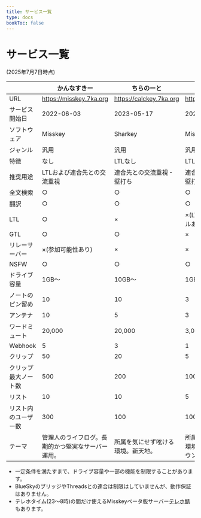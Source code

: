 ```yaml
---
title: サービス一覧
type: docs
bookToc: false
---
```


# サービス一覧

(2025年7月7日時点)

|  | かんなすきー | ちらのーと | ちらのーと2 |
| --- | --- | --- | --- |
| URL| https://misskey.7ka.org | https://calckey.7ka.org | https://chiranote.com |
| サービス開始日 | 2022-06-03 | 2023-05-17 | 2025-07-03 |
| ソフトウェア | Misskey | Sharkey | Misskey |
| ジャンル | 汎用 | 汎用 | 汎用 |
| 特徴 | なし | LTLなし | LTL/GTLなし |
| 推奨用途 | LTLおよび連合先との交流重視 | 連合先との交流重視・壁打ち | 連合先との交流重視・壁打ち |
| 全文検索 | ○ | ○ | ○ |
| 翻訳 | ○ | ○ | ○ |
| LTL | ○ | × | ×(LTL相当のチャンネルあり) |
| GTL | ○ | ○ | × |
| リレーサーバー | ×(参加可能性あり) | × | × |
| NSFW | ○ | ○ | ○ |
| ドライブ容量 | 1GB〜 | 10GB〜 | 1GB〜 |
| ノートのピン留め | 10 | 10 | 3 |
| アンテナ | 10 | 5 | 3 |
| ワードミュート | 20,000 | 20,000 | 3,000 |
| Webhook | 5 | 3 | 1 |
| クリップ | 50 | 20 | 5 |
| クリップ最大ノート数 | 500 | 200 | 100 |
| リスト | 10 | 10 | 5 |
| リスト内のユーザー数 | 300 | 100 | 100 |
| テーマ | 管理人のライフログ。長期的かつ堅実なサーバー運用。 | 所属を気にせず呟ける環境。新天地。 | 所属を気にせず呟ける環境。かんなすきーダウン時の別荘地。|

- 一定条件を満たすまで、ドライブ容量や一部の機能を制限することがあります。
- BlueSkyのブリッジやThreadsとの連合は制限はしていませんが、動作保証はありません。
- テレホタイム(23〜8時)の間だけ使えるMisskeyベータ版サーバー[テレホ鯖](https://204.jp)もあります。
